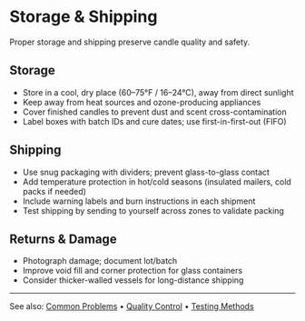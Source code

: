 # Storage & Shipping

Proper storage and shipping preserve candle quality and safety.

## Storage

-   Store in a cool, dry place (60–75°F / 16–24°C), away from direct sunlight
-   Keep away from heat sources and ozone-producing appliances
-   Cover finished candles to prevent dust and scent cross-contamination
-   Label boxes with batch IDs and cure dates; use first-in-first-out (FIFO)

## Shipping

-   Use snug packaging with dividers; prevent glass-to-glass contact
-   Add temperature protection in hot/cold seasons (insulated mailers, cold packs if needed)
-   Include warning labels and burn instructions in each shipment
-   Test shipping by sending to yourself across zones to validate packing

## Returns & Damage

-   Photograph damage; document lot/batch
-   Improve void fill and corner protection for glass containers
-   Consider thicker-walled vessels for long-distance shipping

---

See also: [Common Problems](common-problems.md) • [Quality Control](quality-control.md) • [Testing Methods](testing.md)
